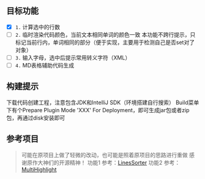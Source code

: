 ## 目标功能
- [x] `1.` 计算选中的行数
- [ ] `2.` 临时渲染代码颜色，当前文本相同单词的颜色一致
      本功能不跨行提示，只标记当前行内，单词相同的部分（便于实现，主要用于检测自己是否set对了对象）
- [ ] `3.` 输入字母，选中后提示常用转义字符（XML）
- [ ] `4.` MD表格辅助代码生成

## 构建提示
下载代码创建工程，注意包含JDK和IntelliJ SDK（环境搭建自行搜索）
Build菜单下有个Prepare Plugin Mode 'XXX' For Deployment，即可生成jar包或者zip包，再通过disk安装即可

## 参考项目
> 可能在原项目上做了轻微的改动，也可能是照着原项目的思路进行重做
> 感谢原作大神们的开源精神！
功能1 参考：[LinesSorter](https://github.com/syllant/idea-plugin-linessorter)
功能2 参考：[MultiHighlight](https://github.com/huoguangjin/MultiHighlight)

